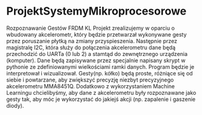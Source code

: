# ProjektSystemyMikroprocesorowe

Rozpoznawanie Gestów FRDM KL 
Projekt zrealizujemy w oparciu o wbudowany akcelerometr, który będzie przetwarzał wykonywane gesty przez poruszanie płytką na zmiany przyspieszenia. Następnie przez magistralę I2C, która służy do połączenia akcelerometru dane będą przechodzić do UARTa (0 lub 2) a stamtąd do zewnętrznego urządzenia (komputer). Dane będą zapisywane przez specjalnie napisany skrypt w pythonie ze zdefiniowanymi wielkościami ramki danych. Program będzie je interpretował i wizualizował. Gesty(np. kółko) będą proste, różniące się od siebie i powtarzane, aby zwiększyć precyzję niezbyt precyzyjnego akcelerometru MMA8451Q.
Dodatkowo z wykorzystaniem Machine Learningu chcielibyśmy, aby dane z akcelerometru były rozpoznawane jako gesty tak, aby móc je wykorzystać do jakiejś akcji (np. zapalenie i gaszenie diody).

